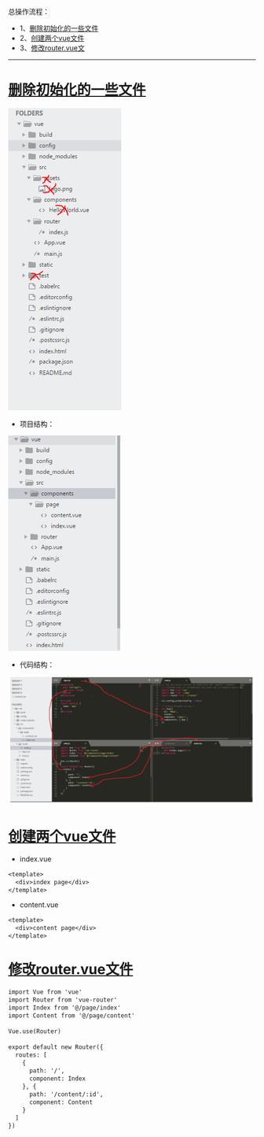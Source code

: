 总操作流程：
- 1、[删除初始化的一些文件](#vue.js-01)
- 2、[创建两个vue文件](#vue.js-02)
- 3、[修改router.vue文](#vue.js-03)


-------

# <a name="vue.js-01" href="#" >删除初始化的一些文件</a>
![](image/3-1.png)

- 项目结构：

![](image/3-2.png)

- 代码结构：

![](image/3-3.png)

# <a name="vue.js-02" href="#" >创建两个vue文件</a>

- index.vue

```vue
<template>
  <div>index page</div>
</template>
```
- content.vue

```vue
<template>
  <div>content page</div>
</template>
```
# <a name="vue.js-03" href="#" >修改router.vue文件</a>
```vue
import Vue from 'vue'
import Router from 'vue-router'
import Index from '@/page/index'
import Content from '@/page/content'

Vue.use(Router)

export default new Router({
  routes: [
    {
      path: '/',
      component: Index
    }, {
      path: '/content/:id',
      component: Content
    }
  ]
})
```
